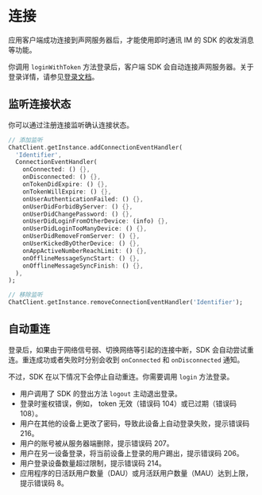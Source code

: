 # 连接

应用客户端成功连接到声网服务器后，才能使用即时通讯 IM 的 SDK 的收发消息等功能。

你调用 `loginWithToken` 方法登录后，客户端 SDK 会自动连接声网服务器。关于登录详情，请参见[登录文档](login.html)。

## 监听连接状态

你可以通过注册连接监听确认连接状态。

```dart
// 添加监听
ChatClient.getInstance.addConnectionEventHandler(
  'Identifier',
  ConnectionEventHandler(
    onConnected: () {},
    onDisconnected: () {},
    onTokenDidExpire: () {},
    onTokenWillExpire: () {},
    onUserAuthenticationFailed: () {},
    onUserDidForbidByServer: () {},
    onUserDidChangePassword: () {},
    onUserDidLoginFromOtherDevice: (info) {},
    onUserDidLoginTooManyDevice: () {},
    onUserDidRemoveFromServer: () {},
    onUserKickedByOtherDevice: () {},
    onAppActiveNumberReachLimit: () {},
    onOfflineMessageSyncStart: () {},
    onOfflineMessageSyncFinish: () {},
  ),
);

// 移除监听
ChatClient.getInstance.removeConnectionEventHandler('Identifier');
```

## 自动重连

登录后，如果由于网络信号弱、切换网络等引起的连接中断，SDK 会自动尝试重连。重连成功或者失败时分别会收到 `onConnected` 和 `onDisconnected` 通知。

不过，SDK 在以下情况下会停止自动重连。你需要调用 `login` 方法登录。

- 用户调用了 SDK 的登出方法 `logout` 主动退出登录。
- 登录时鉴权错误，例如， token 无效（错误码 104）或已过期（错误码 108）。
- 用户在其他的设备上更改了密码，导致此设备上自动登录失败，提示错误码 216。
- 用户的账号被从服务器端删除，提示错误码 207。
- 用户在另一设备登录，将当前设备上登录的用户踢出，提示错误码 206。 
- 用户登录设备数量超过限制，提示错误码 214。
- 应用程序的日活跃用户数量（DAU）或月活跃用户数量（MAU）达到上限，提示错误码 8。